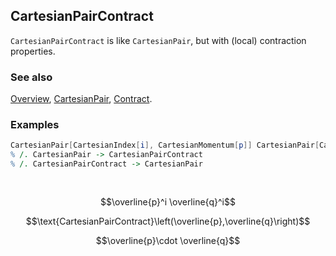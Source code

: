 ## CartesianPairContract

`CartesianPairContract` is like `CartesianPair`, but with (local) contraction properties.

### See also

[Overview](Extra/FeynCalc.md), [CartesianPair](CartesianPair.md), [Contract](Contract.md).

### Examples

```mathematica
CartesianPair[CartesianIndex[i], CartesianMomentum[p]] CartesianPair[CartesianIndex[i], CartesianMomentum[q]]
% /. CartesianPair -> CartesianPairContract
% /. CartesianPairContract -> CartesianPair 
  
 

```

$$\overline{p}^i \overline{q}^i$$

$$\text{CartesianPairContract}\left(\overline{p},\overline{q}\right)$$

$$\overline{p}\cdot \overline{q}$$
